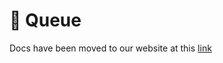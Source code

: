 # 🔧 Queue

Docs have been moved to our website at this [link](https://tomatophp.com/en/open-source/filament-translations)
